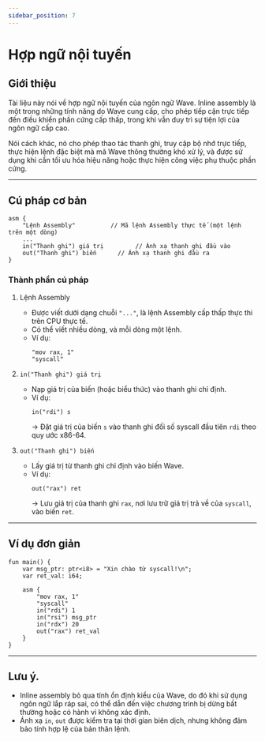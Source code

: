 ```yaml
---
sidebar_position: 7
---
```


# Hợp ngữ nội tuyến

## Giới thiệu

Tài liệu này nói về hợp ngữ nội tuyến của ngôn ngữ Wave.
Inline assembly là một trong những tính năng do Wave cung cấp, cho phép tiếp cận trực tiếp đến điều khiển phần cứng cấp thấp, trong khi vẫn duy trì sự tiện lợi của ngôn ngữ cấp cao.

Nói cách khác, nó cho phép thao tác thanh ghi, truy cập bộ nhớ trực tiếp, thực hiện lệnh đặc biệt mà mã Wave thông thường khó xử lý, và được sử dụng khi cần tối ưu hóa hiệu năng hoặc thực hiện công việc phụ thuộc phần cứng.

---

## Cú pháp cơ bản

```wave
asm {
    "Lệnh Assembly"          // Mã lệnh Assembly thực tế (một lệnh trên một dòng)
    ...
    in("Thanh ghi") giá trị         // Ánh xạ thanh ghi đầu vào
    out("Thanh ghi") biến      // Ánh xạ thanh ghi đầu ra
}
```

### Thành phần cú pháp

1. Lệnh Assembly
   - Được viết dưới dạng chuỗi `"..."`, là lệnh Assembly cấp thấp thực thi trên CPU thực tế.
   - Có thể viết nhiều dòng, và mỗi dòng một lệnh.
   - Ví dụ:
        ```wave
        "mov rax, 1"
        "syscall"
        ```

2. `in("Thanh ghi") giá trị`
   - Nạp giá trị của biến (hoặc biểu thức) vào thanh ghi chỉ định.
   - Ví dụ:
        ```wave
        in("rdi") s
        ```
     -> Đặt giá trị của biến `s` vào thanh ghi đối số syscall đầu tiên `rdi` theo quy ước x86-64.

3. `out("Thanh ghi") biến`
   - Lấy giá trị từ thanh ghi chỉ định vào biến Wave.
   - Ví dụ:
        ```wave
        out("rax") ret
        ```
     -> Lưu giá trị của thanh ghi `rax`, nơi lưu trữ giá trị trả về của `syscall`, vào biến `ret`.

---

## Ví dụ đơn giản

```wave
fun main() {
    var msg_ptr: ptr<i8> = "Xin chào từ syscall!\n";
    var ret_val: i64;

    asm {
        "mov rax, 1"
        "syscall"
        in("rdi") 1
        in("rsi") msg_ptr
        in("rdx") 20
        out("rax") ret_val
    }
}
```

---

## Lưu ý.

- Inline assembly bỏ qua tính ổn định kiểu của Wave, do đó khi sử dụng ngôn ngữ lắp ráp sai, có thể dẫn đến việc chương trình bị dừng bất thường hoặc có hành vi không xác định.
- Ánh xạ `in`, `out` được kiểm tra tại thời gian biên dịch, nhưng không đảm bảo tính hợp lệ của bản thân lệnh.
